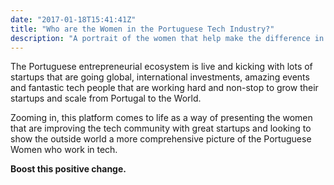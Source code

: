 ```yaml
---
date: "2017-01-18T15:41:41Z"
title: "Who are the Women in the Portuguese Tech Industry?"
description: "A portrait of the women that help make the difference in the industry."
---
```


The Portuguese entrepreneurial ecosystem is live and kicking with lots of startups that are going global, international investments, amazing events and fantastic tech people that are working hard and non-stop to grow their startups and scale from Portugal to the World.

Zooming in, this platform comes to life as a way of presenting the women that are improving the tech community with great startups and looking to show the outside world a more comprehensive picture of the Portuguese Women who work in tech.

**Boost this positive change.**